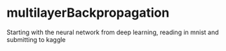 # multilayerBackpropagation
Starting with the neural network from deep learning, reading in mnist and submitting to kaggle
